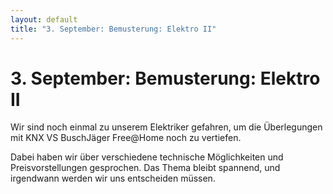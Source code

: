 ```yaml
---
layout: default
title: "3. September: Bemusterung: Elektro II"
---
```


# 3. September: Bemusterung: Elektro II

Wir sind noch einmal zu unserem Elektriker gefahren, um die Überlegungen mit KNX VS BuschJäger Free@Home noch zu vertiefen.

Dabei haben wir über verschiedene technische Möglichkeiten und Preisvorstellungen gesprochen. Das Thema bleibt spannend, und irgendwann werden wir uns entscheiden müssen.
